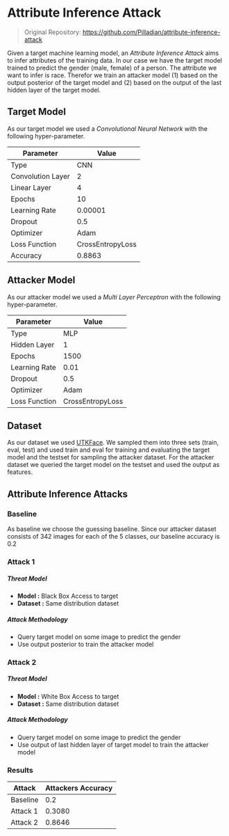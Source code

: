 # Attribute Inference Attack
> Original Repository: https://github.com/Pilladian/attribute-inference-attack 

Given a target machine learning model, an *Attribute Inference Attack* aims to infer
attributes of the training data. In our case we have the
target model trained to predict the gender (male, female) of a person. The attribute
we want to infer is race. Therefor we train an attacker model (1) based on the output posterior
of the target model and (2) based on the output of the last hidden layer of the target model.

## Target Model
As our target model we used a *Convolutional Neural Network* with the following hyper-parameter.

| Parameter     | Value
|------         |------
| Type          | CNN
| Convolution Layer | 2
| Linear Layer  | 4
| Epochs        | 10
| Learning Rate | 0.00001
| Dropout       | 0.5
| Optimizer     | Adam
| Loss Function | CrossEntropyLoss
| Accuracy      | 0.8863

## Attacker Model
As our attacker model we used a *Multi Layer Perceptron* with the following hyper-parameter.

| Parameter     | Value
|------         |------
| Type          | MLP
| Hidden Layer  | 1
| Epochs        | 1500
| Learning Rate | 0.01
| Dropout       | 0.5
| Optimizer     | Adam
| Loss Function | CrossEntropyLoss

## Dataset
As our dataset we used [UTKFace](https://www.kaggle.com/jangedoo/utkface-new). We sampled them into three sets (train, eval, test) and used train and eval for training and evaluating the target model and the testset for sampling the attacker dataset. For the attacker dataset we queried the target model on the testset and used the output as features.

## Attribute Inference Attacks

### Baseline
As baseline we choose the guessing baseline. Since our attacker dataset consists of 342 images for each of the 5 classes, our baseline accuracy is 0.2

### Attack 1

##### Threat Model
- **Model :** Black Box Access to target
- **Dataset :** Same distribution dataset

##### Attack Methodology
- Query target model on some image to predict the gender
- Use output posterior to train the attacker model

### Attack 2

##### Threat Model
- **Model :** White Box Access to target
- **Dataset :** Same distribution dataset

##### Attack Methodology
- Query target model on some image to predict the gender
- Use output of last hidden layer of target model to train the attacker model

### Results

| Attack   | Attackers Accuracy
|---       |---
| Baseline | 0.2
| Attack 1 | 0.3080
| Attack 2 | 0.8646
